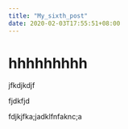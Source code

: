 ```yaml
---
title: "My_sixth_post"
date: 2020-02-03T17:55:51+08:00
---
```

# hhhhhhhhh
jfkdjkdjf

fjdkfjd


fdjkjfka;jadklfnfaknc;a

